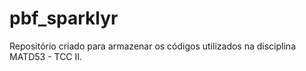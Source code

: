 # pbf_sparklyr
Repositório criado para armazenar os códigos utilizados na disciplina MATD53 - TCC II.
